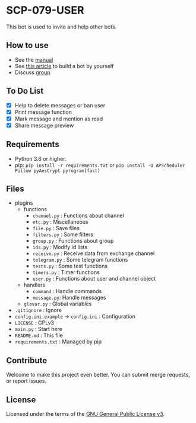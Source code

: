 # SCP-079-USER

This bot is used to invite and help other bots.

## How to use

- See the [manual](https://telegra.ph/SCP-079-USER-12-04)
- See [this article](https://scp-079.org/user/) to build a bot by yourself
- Discuss [group](https://t.me/SCP_079_CHAT)

## To Do List

- [x] Help to delete messages or ban user
- [x] Print message function
- [x] Mark message and mention as read
- [x] Share message preview

## Requirements

- Python 3.6 or higher.
- pip: `pip install -r requirements.txt` or `pip install -U APScheduler Pillow pyAesCrypt pyrogram[fast]`

## Files

- plugins
    - functions
        - `channel.py` : Functions about channel
        - `etc.py` : Miscellaneous
        - `file.py` : Save files
        - `filters.py` : Some filters
        - `group.py` : Functions about group
        - `ids.py` : Modify id lists
        - `receive.py` : Receive data from exchange channel
        - `telegram.py` : Some telegram functions
        - `tests.py` : Some test functions
        - `timers.py` : Timer functions
        - `user.py` : Functions about user and channel object
    - handlers
        - `command` : Handle commands
        - `message.py`: Handle messages
    - `glovar.py` : Global variables
- `.gitignore` : Ignore
- `config.ini.example` -> `config.ini` : Configuration
- `LICENSE` : GPLv3
- `main.py` : Start here
- `README.md` : This file
- `requirements.txt` : Managed by pip

## Contribute

Welcome to make this project even better. You can submit merge requests, or report issues.

## License

Licensed under the terms of the [GNU General Public License v3](LICENSE).
